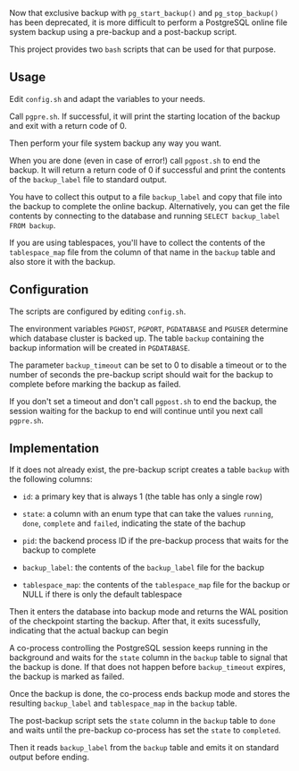 Now that exclusive backup with `pg_start_backup()` and `pg_stop_backup()`
has been deprecated, it is more difficult to perform a PostgreSQL online
file system backup using a pre-backup and a post-backup script.

This project provides two `bash` scripts that can be used for that purpose.

## Usage ##

Edit `config.sh` and adapt the variables to your needs.

Call `pgpre.sh`.  If successful, it will print the starting location of
the backup and exit with a return code of 0.

Then perform your file system backup any way you want.

When you are done (even in case of error!) call `pgpost.sh` to end the
backup.  It will return a return code of 0 if successful and print
the contents of the `backup_label` file to standard output.

You have to collect this output to a file `backup_label` and copy that
file into the backup to complete the online backup.
Alternatively, you can get the file contents by connecting to the database
and running `SELECT backup_label FROM backup`.

If you are using tablespaces, you'll have to collect the contents of the
`tablespace_map` file from the column of that name in the `backup` table
and also store it with the backup.

## Configuration ##

The scripts are configured by editing `config.sh`.

The environment variables `PGHOST`, `PGPORT`, `PGDATABASE` and `PGUSER`
determine which database cluster is backed up.  The table `backup`
containing the backup information will be created in `PGDATABASE`.

The parameter `backup_timeout` can be set to 0 to disable a timeout
or to the number of seconds the pre-backup script should wait for
the backup to complete before marking the backup as failed.

If you don't set a timeout and don't call `pgpost.sh` to end the backup,
the session waiting for the backup to end will continue until you next
call `pgpre.sh`.

## Implementation ##

If it does not already exist, the pre-backup script creates a table
`backup` with the following columns:

- `id`: a primary key that is always 1 (the table has only a single row)

- `state`: a column with an enum type that can take the values `running`,
  `done`, `complete` and `failed`, indicating the state of the bachup

- `pid`: the backend process ID if the pre-backup process that waits for
  the backup to complete

- `backup_label`: the contents of the `backup_label` file for the backup

- `tablespace_map`: the contents of the `tablespace_map` file for the
  backup or NULL if there is only the default tablespace

Then it enters the database into backup mode and returns the WAL position
of the checkpoint starting the backup.
After that, it exits sucessfully, indicating that the actual backup can
begin

A co-process controlling the PostgreSQL session keeps running in the
background and waits for the `state` column in the `backup` table to signal
that the backup is done.  If that does not happen before `backup_timeout`
expires, the backup is marked as failed.

Once the backup is done, the co-process ends backup mode and stores the
resulting `backup_label` and `tablespace_map` in the `backup` table.

The post-backup script sets the `state` column in the `backup` table to
`done` and waits until the pre-backup co-process has set the `state`
to `completed`.

Then it reads `backup_label` from the `backup` table and emits it on
standard output before ending.
